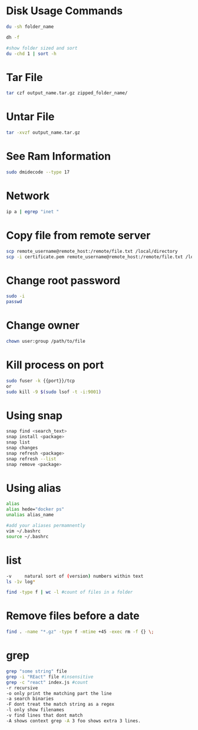 # Disk Usage Commands

```bash
du -sh folder_name
```

```bash
dh -f
```

```bash
#show folder sized and sort
du -chd 1 | sort -h
```

# Tar File
```bash
tar czf output_name.tar.gz zipped_folder_name/
```

# Untar File
```bash
tar -xvzf output_name.tar.gz
```

# See Ram Information
```bash
sudo dmidecode --type 17
```


# Network
```bash
ip a | egrep "inet "
```


# Copy file from remote server
```bash
scp remote_username@remote_host:/remote/file.txt /local/directory
scp -i certificate.pem remote_username@remote_host:/remote/file.txt /local/directory
```

# Change root password
```bash
sudo -i
passwd
```

# Change owner
```bash
chown user:group /path/to/file
```

# Kill process on port
```bash
sudo fuser -k {{port}}/tcp
or
sudo kill -9 $(sudo lsof -t -i:9001)
```


# Using snap
```bash
snap find <search_text>
snap install <package>
snap list
snap changes
snap refresh <package>
snap refresh --list
snap remove <package>
```

# Using alias
```bash
alias
alias hede="docker ps"
unalias alias_name

#add your aliases permamnently
vim ~/.bashrc
source ~/.bashrc
```


# list
```bash
-v     natural sort of (version) numbers within text
ls -1v log*

find -type f | wc -l #count of files in a folder
```

# Remove files before a date
```bash
find . -name "*.gz" -type f -mtime +45 -exec rm -f {} \;
```

# grep
```bash
grep "some string" file
grep -i "REact" file #insensitive
grep -c "react" index.js #count
-r recursive
-o only print the matching part the line
-a search binaries
-F dont treat the match string as a regex
-l only show filenames
-v find lines that dont match
-A shows context grep -A 3 foo shows extra 3 lines.
```
